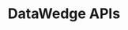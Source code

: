 ---
title: DataWedge APIs
description: DataWedge APIs operate primarily through Android intents--specific commands that can be used by other applications to control data capture without the need to directly access the DataWedge UI.  
layout: list-apis.html
product: 'DataWedge'
productversion: '7.4'
automenu:
  items:
    - title: General Information
      items:
        - title: Using Intents 
          url: ../output/intent
        - title: Using DataWedge APIs 
          url: overview
        - title: Using Intent Result Codes  
          url: resultinfo
        - title: DataWedge API Benefits & Usage (article) 
          url: https://developer.zebra.com/community/android/android-forums/android-blogs/blog/2017/06/27/datawedge-apis-benefits-challenges
        - title: DataWedge Intent Demo App 
          url: tutorials
    - title: DataWedge APIs
      items:
        - title: Clone Profile 
          url: cloneprofile
        - title: Create Profile 
          url: createprofile
        - title: Delete Profile 
          url: deleteprofile
        - title: Enable/Disable DataWedge 
          url: enabledatawedge
        - title: Enumerate Scanners 
          url: enumeratescanners
        - title: Get Active Profile 
          url: getactiveprofile
        - title: Get Config 
          url: getconfig
        - title: Get DataWedge Status 
          url: getdatawedgestatus
        - title: Get Disabled App List 
          url: getdisabledapplist
        - title: Get Ignore Disabled Profiles 
          url: getignoredisabledprofiles
        - title: Get Profiles List 
          url: getprofileslist
        - title: Get Scanner Status 
          url: getscannerstatus
        - title: Get Version Info 
          url: getversioninfo
        - title: Import Config 
          url: importconfig
        - title: Register/Unregister for Notification 
          url: registerfornotification
        - title: Rename Profile 
          url: renameprofile
        - title: Reset Default Profile 
          url: resetdefaultprofile
        - title: Restore Config 
          url: restoreconfig
        - title: Scanner Input Plug-in 
          url: scannerinputplugin
        - title: Set Config 
          url: setconfig
        - title: Set Default Profile 
          url: setdefaultprofile
        - title: Set Disabled App List 
          url: setdisabledapplist
        - title: Set Ignore Disabled Profiles 
          url: setignoredisabledprofiles
        - title: Set Reporting Options 
          url: setreportingoptions   
        - title: Soft Scan Trigger 
          url: softscantrigger
        - title: Switch Scanner 
          url: switchscanner
        - title: Switch Scanner Params 
          url: switchscannerparams
        - title: Switch SimulScan Params 
          url: switchsimulscanparams
        - title: Switch to Profile 
          url: switchtoprofile
---